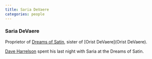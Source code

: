 ```yaml
---
title: Saria DeVaere
categories: people
---
```


### Saria DeVaere
Proprietor of [Dreams of Satin](DreamsOfSatin), sister of [Orist DeVaere](Orist DeVaere).

[Dave Harrelson](DaveHarrelson) spent his last night with Saria at the Dreams of Satin.
  
